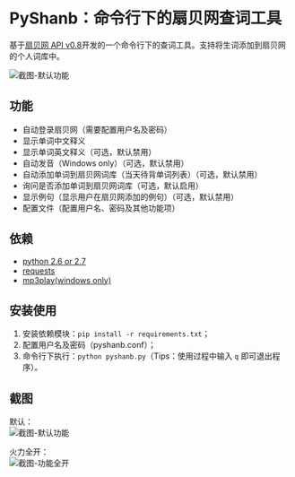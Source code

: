 # PyShanb：命令行下的扇贝网查词工具

基于[扇贝网 API v0.8](http://www.shanbay.com/support/dev/api.html "扇贝网 API v0.8")开发的一个命令行下的查词工具。支持将生词添加到扇贝网的个人词库中。

![截图-默认功能](https://github.com/mozillazg/my-blog-file/raw/master/2012/11/pyshanb-01.png "截图-默认功能")

## 功能

* 自动登录扇贝网（需要配置用户名及密码）
* 显示单词中文释义
* 显示单词英文释义（可选，默认禁用）
* 自动发音（Windows only）（可选，默认禁用）
* 自动添加单词到扇贝网词库（当天待背单词列表）（可选，默认禁用）
* 询问是否添加单词到扇贝网词库（可选，默认启用）
* 显示例句（显示用户在扇贝网添加的例句）（可选，默认禁用）
* 配置文件（配置用户名、密码及其他功能项）

## 依赖

* [python 2.6 or 2.7](http://www.python.org/ "www.python.org")
* [requests](https://github.com/kennethreitz/requests "requests-github")
* [mp3play(windows only)](https://code.google.com/p/mp3play/ "mp3play-url")

## 安装使用

1. 安装依赖模块：`pip install -r requirements.txt`；
2. 配置用户名及密码（pyshanb.conf）；
3. 命令行下执行：`python pyshanb.py`（Tips：使用过程中输入 `q` 即可退出程序）。

## 截图

默认：       
![截图-默认功能](https://github.com/mozillazg/my-blog-file/raw/master/2012/11/pyshanb-01.png "截图-默认功能")

火力全开：      
![截图-功能全开](https://github.com/mozillazg/my-blog-file/raw/master/2012/11/pyshanb-02.png "截图-功能全开")
